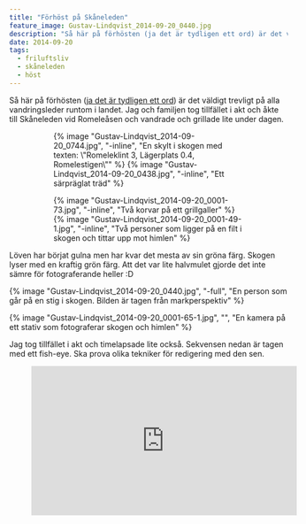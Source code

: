 ```yaml
---
title: "Förhöst på Skåneleden"
feature_image: Gustav-Lindqvist_2014-09-20_0440.jpg
description: "Så här på förhösten (ja det är tydligen ett ord) är det väldigt trevligt på alla vandringsleder runtom i landet. Jag och familjen tog…"
date: 2014-09-20
tags: 
  - friluftsliv
  - skåneleden
  - höst
---
```


Så här på förhösten ([ja det är tydligen ett ord](http://www.smhi.se/bloggar/vaderleken/2012/08/25/sensommar-eller-forhost/4)) är det väldigt trevligt på alla vandringsleder runtom i landet. Jag och familjen tog tillfället i akt och åkte till Skåneleden vid Romeleåsen och vandrade och grillade lite under dagen.

<figure class="gallery -wide">
    <figure class="gallery-row">
        {% image "Gustav-Lindqvist_2014-09-20_0744.jpg", "-inline", "En skylt i skogen med texten: \"Romeleklint 3, Lägerplats 0.4, Romelestigen\"" %}
        {% image "Gustav-Lindqvist_2014-09-20_0438.jpg", "-inline", "Ett särpräglat träd" %}
    </figure>
    <figure class="gallery-row">
        {% image "Gustav-Lindqvist_2014-09-20_0001-73.jpg", "-inline", "Två korvar på ett grillgaller" %}
        {% image "Gustav-Lindqvist_2014-09-20_0001-49-1.jpg", "-inline", "Två personer som ligger på en filt i skogen och tittar upp mot himlen" %}
    </figure>
</figure>

Löven har börjat gulna men har kvar det mesta av sin gröna färg. Skogen lyser med en kraftig grön färg. Att det var lite halvmulet gjorde det inte sämre för fotograferande heller :D

{% image "Gustav-Lindqvist_2014-09-20_0440.jpg", "-full", "En person som går på en stig i skogen. Bilden är tagen från markperspektiv" %}

{% image "Gustav-Lindqvist_2014-09-20_0001-65-1.jpg", "", "En kamera på ett stativ som fotograferar skogen och himlen" %}

Jag tog tillfället i akt och timelapsade lite också. Sekvensen nedan är tagen med ett fish-eye. Ska prova olika tekniker för redigering med den sen.

<figure class="embed video">
    <iframe width="480" height="270" src="https://www.youtube.com/embed/xSlO4Wq3fmE?feature=oembed" frameborder="0"
            allow="accelerometer; autoplay; encrypted-media; gyroscope; picture-in-picture" allowfullscreen></iframe>
</figure>
